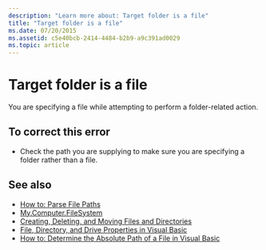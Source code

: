 ```yaml
---
description: "Learn more about: Target folder is a file"
title: "Target folder is a file"
ms.date: 07/20/2015
ms.assetid: c5e40bcb-2414-4484-b2b9-a9c391ad0029
ms.topic: article
---
```

# Target folder is a file

You are specifying a file while attempting to perform a folder-related action.  
  
## To correct this error  
  
- Check the path you are supplying to make sure you are specifying a folder rather than a file.  
  
## See also

- [How to: Parse File Paths](../developing-apps/programming/drives-directories-files/how-to-parse-file-paths.md)
- [My.Computer.FileSystem](xref:Microsoft.VisualBasic.FileIO.FileSystem)
- [Creating, Deleting, and Moving Files and Directories](../developing-apps/programming/drives-directories-files/creating-deleting-and-moving-files-and-directories.md)
- [File, Directory, and Drive Properties in Visual Basic](/previous-versions/visualstudio/visual-studio-2010/as4xcs58(v=vs.100))
- [How to: Determine the Absolute Path of a File in Visual Basic](/previous-versions/visualstudio/visual-studio-2010/e00wt2d8(v=vs.100))
